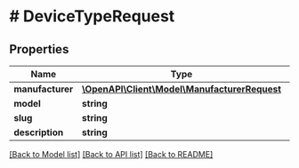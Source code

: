 # # DeviceTypeRequest

## Properties

Name | Type | Description | Notes
------------ | ------------- | ------------- | -------------
**manufacturer** | [**\OpenAPI\Client\Model\ManufacturerRequest**](ManufacturerRequest.md) |  |
**model** | **string** |  |
**slug** | **string** |  |
**description** | **string** |  | [optional]

[[Back to Model list]](../../README.md#models) [[Back to API list]](../../README.md#endpoints) [[Back to README]](../../README.md)
